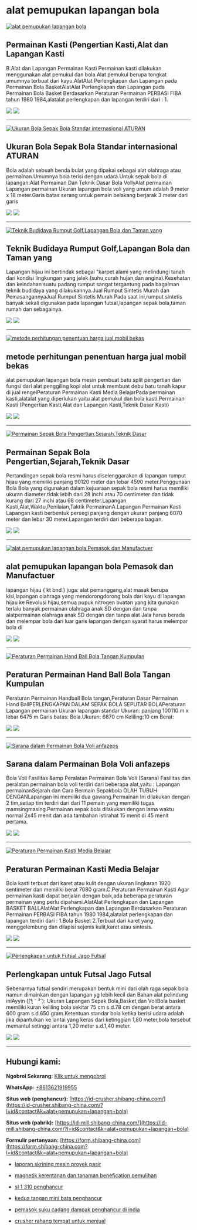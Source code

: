 # alat pemupukan lapangan bola

<a href="https://swt.shibang-china.com/?l=id&img&k=alat+pemupukan+lapangan+bola" target="_blank">![alat pemupukan lapangan bola](http://static.shibang-china.com/all-800x300/1287.jpg)</a>

## Permainan Kasti (Pengertian Kasti,Alat dan Lapangan Kasti
B.Alat dan Lapangan Permainan Kasti Permainan kasti dilakukan menggunakan alat pemukul dan bola.Alat pemukul berupa tongkat umumnya terbuat dari kayu.AlatAlat Perlengkapan dan Lapangan pada Permainan Bola BasketAlatAlat Perlengkapan dan Lapangan pada Permainan Bola Basket Berdasarkan Peraturan Permainan PERBASI FIBA tahun 1980 1984,alatalat perlengkapan dan lapangan terdiri dari : 1.


<a href="https://whatsapp.shibangsoft.com/WhatsApp.php" target="_blank" title="WhatsApp">![](http://static.shibang-china.com/icon/whatsapp.png)</a> <a href="https://swt.shibang-china.com/?l=id&icon&k=alat+pemupukan+lapangan+bola" target="_blank">![](http://static.shibang-china.com/icon/chat-id.png)</a>

---

<a href="https://swt.shibang-china.com/?l=id&img&k=alat+pemupukan+lapangan+bola" target="_blank">![Ukuran Bola Sepak Bola Standar internasional ATURAN](http://static.shibang-china.com/all-800x300/933.jpg)</a>

## Ukuran Bola Sepak Bola Standar internasional ATURAN
Bola adalah sebuah benda bulat yang dipakai sebagai alat olahraga atau permainan.Umumnya bola terisi dengan udara.Untuk sepak bola di lapangan:Alat Permainan Dan Teknik Dasar Bola VollyAlat permainan Lapangan permainan Ukuran lapangan bola voli yang umum adalah 9 meter x 18 meter.Garis batas serang untuk pemain belakang berjarak 3 meter dari garis


<a href="https://whatsapp.shibangsoft.com/WhatsApp.php" target="_blank" title="WhatsApp">![](http://static.shibang-china.com/icon/whatsapp.png)</a> <a href="https://swt.shibang-china.com/?l=id&icon&k=alat+pemupukan+lapangan+bola" target="_blank">![](http://static.shibang-china.com/icon/chat-id.png)</a>

---

<a href="https://swt.shibang-china.com/?l=id&img&k=alat+pemupukan+lapangan+bola" target="_blank">![Teknik Budidaya Rumput Golf,Lapangan Bola dan Taman yang](http://static.shibang-china.com/all-800x300/168.jpg)</a>

## Teknik Budidaya Rumput Golf,Lapangan Bola dan Taman yang
Lapangan hijau ini bertindak sebagai "karpet alami yang melindungi tanah dari kondisi lingkungan yang jelek (suhu,curah hujan,dan angina).Kesehatan dan keindahan suatu padang rumput sangat tergantung pada bagaiman teknik budidaya yang dilakukannya.Jual Rumput Sintetis Murah dan PemasangannyaJual Rumput Sintetis Murah Pada saat ini,rumput sintetis banyak sekali digunakan pada lapangan futsal,lapangan sepak bola,taman rumah dan sebagainya.


<a href="https://whatsapp.shibangsoft.com/WhatsApp.php" target="_blank" title="WhatsApp">![](http://static.shibang-china.com/icon/whatsapp.png)</a> <a href="https://swt.shibang-china.com/?l=id&icon&k=alat+pemupukan+lapangan+bola" target="_blank">![](http://static.shibang-china.com/icon/chat-id.png)</a>

---

<a href="https://swt.shibang-china.com/?l=id&img&k=alat+pemupukan+lapangan+bola" target="_blank">![metode perhitungan penentuan harga jual mobil bekas](http://static.shibang-china.com/all-800x300/265.jpg)</a>

## metode perhitungan penentuan harga jual mobil bekas
alat pemupukan lapangan bola mesin pembuat batu split pengertian dan fungsi dari alat penggiling kopi alat untuk membuat debu batu tanah kapur di jual rengelPeraturan Permainan Kasti Media BelajarPada permainan kasti,alatalat yang diperlukan yaitu alat pemukul dan bola kasti.Permainan Kasti (Pengertian Kasti,Alat dan Lapangan Kasti,Teknik Dasar Kasti)


<a href="https://whatsapp.shibangsoft.com/WhatsApp.php" target="_blank" title="WhatsApp">![](http://static.shibang-china.com/icon/whatsapp.png)</a> <a href="https://swt.shibang-china.com/?l=id&icon&k=alat+pemupukan+lapangan+bola" target="_blank">![](http://static.shibang-china.com/icon/chat-id.png)</a>

---

<a href="https://swt.shibang-china.com/?l=id&img&k=alat+pemupukan+lapangan+bola" target="_blank">![Permainan Sepak Bola Pengertian,Sejarah,Teknik Dasar](http://static.shibang-china.com/all-800x300/707.jpg)</a>

## Permainan Sepak Bola Pengertian,Sejarah,Teknik Dasar
Pertandingan sepak bola resmi harus diselenggarakan di lapangan rumput hijau yang memiliki panjang 90120 meter dan lebar 4590 meter.Penggunaan Bola Bola yang digunakan dalam kejuaraan sepak bola resmi harus memiliki ukuran diameter tidak lebih dari 28 inchi atau 70 centimeter dan tidak kurang dari 27 inchi atau 68 centimeter.Lapangan Kasti,Alat,Waktu,Penilaian,Taktik PermainanA.Lapangan Permainan Kasti Lapangan kasti berbentuk persegi panjang dengan ukuran panjang 6070 meter dan lebar 30 meter.Lapangan terdiri dari beberapa bagian.


<a href="https://whatsapp.shibangsoft.com/WhatsApp.php" target="_blank" title="WhatsApp">![](http://static.shibang-china.com/icon/whatsapp.png)</a> <a href="https://swt.shibang-china.com/?l=id&icon&k=alat+pemupukan+lapangan+bola" target="_blank">![](http://static.shibang-china.com/icon/chat-id.png)</a>

---

<a href="https://swt.shibang-china.com/?l=id&img&k=alat+pemupukan+lapangan+bola" target="_blank">![alat pemupukan lapangan bola Pemasok dan Manufactuer](http://static.shibang-china.com/all-800x300/849.jpg)</a>

## alat pemupukan lapangan bola Pemasok dan Manufactuer
lapangan hijau { kt bnd } juga: alat pemanggang,alat masak berupa kisi,lapangan olahraga yang mendorongdorong bola dari kayu di lapangan hijau ke Revolusi hijau,semua pupuk nitrogen buatan yang kita gunakan terlalu banyak.permainan olahraga anak SD dengan dan tanpa alatpermainan olahraga anak SD dengan dan tanpa alat Jala harus berada dan melempar bola dari luar garis lapangan dengan syarat harus melempar bola di


<a href="https://whatsapp.shibangsoft.com/WhatsApp.php" target="_blank" title="WhatsApp">![](http://static.shibang-china.com/icon/whatsapp.png)</a> <a href="https://swt.shibang-china.com/?l=id&icon&k=alat+pemupukan+lapangan+bola" target="_blank">![](http://static.shibang-china.com/icon/chat-id.png)</a>

---

<a href="https://swt.shibang-china.com/?l=id&img&k=alat+pemupukan+lapangan+bola" target="_blank">![Peraturan Permainan Hand Ball Bola Tangan Kumpulan](http://static.shibang-china.com/all-800x300/373.jpg)</a>

## Peraturan Permainan Hand Ball Bola Tangan Kumpulan
Peraturan Permainan Handball Bola tangan,Peraturan Dasar Permainan Hand BallPERLENGKAPAN DALAM SEPAK BOLA SEPUTAR BOLAPeraturan Lapangan permainan Ukuran lapangan standar Ukuran: panjang 100110 m x lebar 6475 m Garis batas: Bola.Ukuran: 6870 cm Keliling:10 cm Berat:


<a href="https://whatsapp.shibangsoft.com/WhatsApp.php" target="_blank" title="WhatsApp">![](http://static.shibang-china.com/icon/whatsapp.png)</a> <a href="https://swt.shibang-china.com/?l=id&icon&k=alat+pemupukan+lapangan+bola" target="_blank">![](http://static.shibang-china.com/icon/chat-id.png)</a>

---

<a href="https://swt.shibang-china.com/?l=id&img&k=alat+pemupukan+lapangan+bola" target="_blank">![Sarana dalam Permainan Bola Voli anfazeps](http://static.shibang-china.com/all-800x300/597.jpg)</a>

## Sarana dalam Permainan Bola Voli anfazeps
Bola Voli Fasilitas &amp Peralatan Permainan Bola Voli (Sarana) Fasilitas dan peralatan permainan bola voli terdiri dari beberapa alat,yaitu : Lapangan permainanSejarah dan Cara Bermain Sepakbola OLAH TUBUH DENGANLapangan ini memiliki dua gawang.Permainan Ini dilakukan dengan 2 tim,setiap tim terdiri dari dari 11 pemain yang memiliki tugas mamsingmasing.Permainan sepak bola dilakukan dengan lama waktu normal 2x45 menit dan ada tambahan istirahat 15 menit di 45 menit pertama.


<a href="https://whatsapp.shibangsoft.com/WhatsApp.php" target="_blank" title="WhatsApp">![](http://static.shibang-china.com/icon/whatsapp.png)</a> <a href="https://swt.shibang-china.com/?l=id&icon&k=alat+pemupukan+lapangan+bola" target="_blank">![](http://static.shibang-china.com/icon/chat-id.png)</a>

---

<a href="https://swt.shibang-china.com/?l=id&img&k=alat+pemupukan+lapangan+bola" target="_blank">![Peraturan Permainan Kasti Media Belajar](http://static.shibang-china.com/all-800x300/1218.jpg)</a>

## Peraturan Permainan Kasti Media Belajar
Bola kasti terbuat dari karet atau kulit dengan ukuran lingkaran 1920 sentimeter dan memiliki berat 7080 gram.C.Peraturan Permainan Kasti Agar permainan kasti dapat berjalan dengan baik,ada beberapa peraturan permainan yang perlu dipahami.AlatAlat Perlengkapan dan Lapangan BASKET BALLAlatAlat Perlengkapan dan Lapangan Berdasarkan Peraturan Permainan PERBASI FIBA tahun 1980 1984,alatalat perlengkapan dan lapangan terdiri dari : 1.Bola Basket 2.Terbuat dari karet yang menggelembung dan dilapisi sejenis kulit,karet atau sintesis.


<a href="https://whatsapp.shibangsoft.com/WhatsApp.php" target="_blank" title="WhatsApp">![](http://static.shibang-china.com/icon/whatsapp.png)</a> <a href="https://swt.shibang-china.com/?l=id&icon&k=alat+pemupukan+lapangan+bola" target="_blank">![](http://static.shibang-china.com/icon/chat-id.png)</a>

---

<a href="https://swt.shibang-china.com/?l=id&img&k=alat+pemupukan+lapangan+bola" target="_blank">![Perlengkapan untuk Futsal Jago Futsal](http://static.shibang-china.com/all-800x300/795.jpg)</a>

## Perlengkapan untuk Futsal Jago Futsal
Sebenarnya futsal sendiri merupakan bentuk mini dari olah raga sepak bola namun dimainkan dengan lapangan yg lebih kecil dan Bahan alat pelindung iniAyyin (ʃƪ ˘ ³˘): Ukuran Lapangan Sepak Bola,Basket,dan VoliBola basket memiliki kuran keliling bola sekitar 75 cm s.d.78 cm dengan berat antara 600 gram s.d.650 gram.Ketentuan standar bola ketika berisi udara adalah jika dipantulkan ke lantai yang keras dari ketinggian 1,80 meter,bola tersebut memantul setinggi antara 1,20 meter s.d.1,40 meter.


<a href="https://whatsapp.shibangsoft.com/WhatsApp.php" target="_blank" title="WhatsApp">![](http://static.shibang-china.com/icon/whatsapp.png)</a> <a href="https://swt.shibang-china.com/?l=id&icon&k=alat+pemupukan+lapangan+bola" target="_blank">![](http://static.shibang-china.com/icon/chat-id.png)</a>

---
## Hubungi kami:

**Ngobrol Sekarang:** [Klik untuk mengobrol](https://swt.shibang-china.com?l=id&contact&k=alat+pemupukan+lapangan+bola)

**WhatsApp:**  [+8613621919955](https://whatsapp.shibangsoft.com/WhatsApp.php)

**Situs web (penghancur):** [https://id-crusher.shibang-china.com/](https://id-crusher.shibang-china.com/?l=id&contact&k=alat+pemupukan+lapangan+bola)

**Situs web (pabrik):** [https://id-mill.shibang-china.com/](https://id-mill.shibang-china.com/?l=id&contact&k=alat+pemupukan+lapangan+bola)

**Formulir pertanyaan:** [https://form.shibang-china.com](https://form.shibang-china.com?l=id&contact&k=alat+pemupukan+lapangan+bola)

* [laporan skrining mesin proyek pasir](../41/laporan%20skrining%20mesin%20proyek%20pasir.md)

* [magnetik kerentanan dan tanaman benefication pemulihan](../46/magnetik%20kerentanan%20dan%20tanaman%20benefication%20pemulihan.md)

* [sl 1 310 penghancur](../44/sl%201%20310%20penghancur.md)

* [kedua tangan mini bata penghancur](../46/kedua%20tangan%20mini%20bata%20penghancur.md)

* [pemasok suku cadang dampak penghancur di india](../41/pemasok%20suku%20cadang%20dampak%20penghancur%20di%20india.md)

* [crusher rahang tempat untuk menjual](../49/crusher%20rahang%20tempat%20untuk%20menjual.md)
